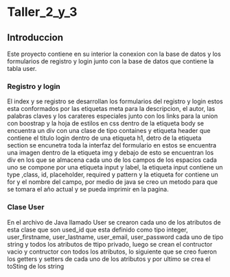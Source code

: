 # Taller_2_y_3
## Introduccion

Este proyecto contiene en su interior la conexion con la base de datos y los formularios de registro y login junto con la base de datos que contiene la tabla user.

### Registro y login
El index y se registro se desarrollan los formularios del registro y login estos esta conformados por las etiquetas meta para la descripcion, el autor, las palabras claves y los carateres especiales junto con los links para la union con boostrap y la hoja de estilos en css dentro de la etiqueta body se encuentra un div con una clase de tipo containes y etiqueta header que contiene el titulo login dentro de una etiqueta h1, detro de la etiqueta section se encunetra toda la interfaz del formulario en estos se encuentra una imagen dentro de la etiqueta img y debajo de esto se encuentran los div en los que se almacena cada uno de los campos de los espacios cada uno se compone por una etiqueta input y label, la etiqueta input contiene un type ,class, id, placeholder, required y pattern y la etiqueta for contiene un for y el nombre del campo, por medio de java se creo un metodo para que se tomara el año actual y se pueda imprimir en la pagina.

### Clase User
En el archivo de Java llamado User se crearon cada uno de los atributos de esta clase que son used_id que esta definido como tipo integer, user_firstname, user_lastname, user_email, user_password cada uno de tipo string y todos los atributos de ttipo privado, luego se crean el contructor vacio y contructor con todos los atributos, lo siguiente que se creo fueron los getters y setters de cada uno de los atributos y por ultimo se crea el toSting de los string
